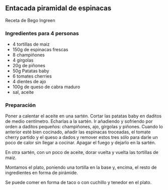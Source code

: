 ## Entacada piramidal de espinacas

Receta de Bego Ingreen

### Ingredientes para 4 personas

- 4 tortillas de maiz
- 150g de espinacas frescas
- 8 champiñones
- 4 gírgolas
- 20g de piñones
- 50g Patatas baby
- 6 tomates cherries
- 4 dientes de ajo
- 100g de queso de cabra maduro
- sal, aceite

### Preparación

Poner a calentar el aceite en una sartén.
Cortar las patatas baby en daditos de medio centímetro.
Echarlas a la sartén.
Ir añadiendo y sofriendo por orden a daditos pequeños:
champiñones, ajo, gírgolas y piñones.
Cuando lo anterior esté bien cocinado,
añadir las espinacas troceadas, el tomate cherry partido y el queso a dados
y remover estos tres sólo para darle un poco de calor sin llegar a cocinar.
Apagar el fuego y dejarlo en la sartén.

En otra sartén, con un poco de aceite,
dorar vuelta y vuelta las tortillas de maiz.

Montamos el plato, poniendo una tortilla en la base
y, encima, el resto de ingredientes en forma de pirámide.

Se puede comer en forma de taco o con cuchillo y tenedor en el plato.





